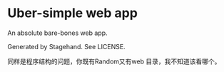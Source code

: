 # Uber-simple web app

An absolute bare-bones web app.

Generated by Stagehand. See LICENSE.

同样是程序结构的问题，你既有Random又有web 目录，我不知道该看哪个。